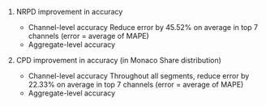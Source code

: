 1. NRPD improvement in accuracy 
    - Channel-level accuracy
        Reduce error by 45.52% on average in top 7 channels (error = average of MAPE)
    - Aggregate-level accuracy


2. CPD improvement in accuracy (in Monaco Share distribution)
    - Channel-level accuracy
        Throughout all segments, reduce error by 22.33% on average in top 7 channels (error = average of MAPE)
    - Aggregate-level accuracy